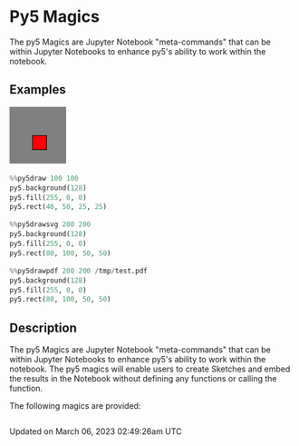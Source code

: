 # Py5 Magics

The py5 Magics are Jupyter Notebook "meta-commands" that can be within Jupyter Notebooks to enhance py5's ability to work within the notebook.

## Examples

<div class="example-table">

<div class="example-row"><div class="example-cell-image">

![example picture for Py5 Magics](/images/reference/Py5Magics_0.png)

</div><div class="example-cell-code">

```python
%%py5draw 100 100
py5.background(128)
py5.fill(255, 0, 0)
py5.rect(40, 50, 25, 25)
```

</div></div>

<div class="example-row"><div class="example-cell-image">

</div><div class="example-cell-code">

```python
%%py5drawsvg 200 200
py5.background(128)
py5.fill(255, 0, 0)
py5.rect(80, 100, 50, 50)
```

</div></div>

<div class="example-row"><div class="example-cell-image">

</div><div class="example-cell-code">

```python
%%py5drawpdf 200 200 /tmp/test.pdf
py5.background(128)
py5.fill(255, 0, 0)
py5.rect(80, 100, 50, 50)
```

</div></div>

</div>

## Description

The py5 Magics are Jupyter Notebook "meta-commands" that can be within Jupyter Notebooks to enhance py5's ability to work within the notebook. The py5 magics will enable users to create Sketches and embed the results in the Notebook without defining any functions or calling the [](sketch_size) function.

The following magics are provided:

```{include} include_py5magics.md
```

Updated on March 06, 2023 02:49:26am UTC
